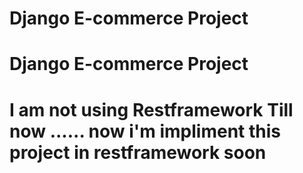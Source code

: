 # Django E-commerce Project

# Django E-commerce Project

# I am not using Restframework Till now ...... now i'm impliment this project in restframework soon
